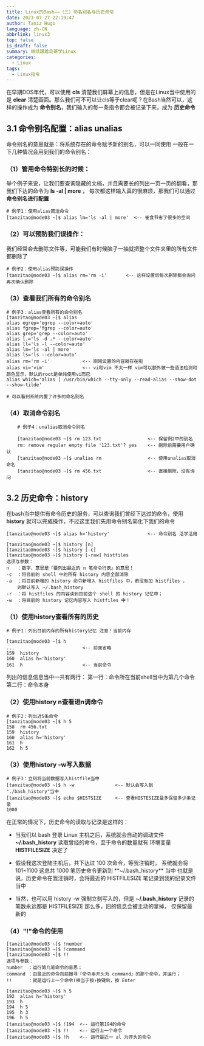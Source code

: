 ```yaml
---
title: Linux的Bash——（三）命名别名与历史命令
date: 2023-07-27 22:19:47
author: Taniz Hugo
language: zh-CN
abbrlink: linux3
top: false
is_draft: false
summary: 继续跟着鸟哥学Linux
categories: 
  - Linux
tags:
  - Linux指令
---
```




在早期DOS年代，可以使用 **cls** 清楚我们屏幕上的信息，但是在Linux当中使用的是 **clear** 清楚画面。那么我们可不可以让cls等于clear呢？在Bash当然可以，这样的操作成为 **命令别名**，我们输入的每一条指令都会被记录下来，成为 **历史命令** 

## 3.1 命令别名配置：alias unalias

命令别名的意思就是：将系统存在的命令赋予新的别名，可以一同使用
一般在一下几种情况会用到我们的命令别名：

### （1）管用命令特别长的时候：

举个例子来说，让我们要查询隐藏的文档，并且需要长的列出一页一页的翻看，那我们下达的命令为 **ls -al | more** ， 每次都这样输入真的很麻烦，那我们可以通过 **命令别名进行配置**

    # 例子1：使用alias简洁命令
    [tanzitao@node03 ~]$ alias lm='ls -al | more'  <-- 雀食节省了很多的空间


### （2）可以预防我们误操作：

我们经常会去删除文件等，可能我们有时候脑子一抽就把整个文件夹里的所有文件都删除了

    # 例子2：使用alias预防误操作
    [tanzitao@node03 ~]$ alias rm='rm -i'       <-- 这样设置后每次删除都会询问再次确认删除

### （3）查看我们所有的命令别名

    # 例子3：alias查看所有的命令别名
    [tanzitao@node03 ~]$ alias
    alias egrep='egrep --color=auto'
    alias fgrep='fgrep --color=auto'
    alias grep='grep --color=auto'
    alias l.='ls -d .* --color=auto'
    alias ll='ls -l --color=auto'
    alias lm='ls -al | more'
    alias ls='ls --color=auto'
    alias rm='rm -i'            <-- 刚刚设置的内容就存在啦
    alias vi='vim'              <-- vi和vim 不太一样 vim可以额外做一些语法检测和颜色显示，默认的root是单纯使用vi而已
    alias which='alias | /usr/bin/which --tty-only --read-alias --show-dot --show-tilde'
    
    # 可以看到系统内置了许多的命名别名

### （4）取消命令别名

        # 例子4：unalias取消命令别名
    
        [tanzitao@node03 ~]$ rm 123.txt                 <-- 保留例2中的别名
        rm: remove regular empty file '123.txt'? yes    <-- 删除前需要用户确认
        [tanzitao@node03 ~]$ unalias rm                 <-- 使用unalias取消命名
        [tanzitao@node03 ~]$ rm 456.txt                 <-- 直接删除，没有询问


## 3.2 历史命令：history

在bash当中提供有命令历史的服务，可以查询我们曾经下达过的命令，使用 **history** 就可以完成操作，不过这里我们先用命令别名简化下我们的命令

    [tanzitao@node03 ~]$ alias h='history'              <-- 命令别名 活学活用
    
    [tanzitao@node03 ~]$ history [n]
    [tanzitao@node03 ~]$ history [-c]
    [tanzitao@node03 ~]$ history [-raw] histfiles
    选项与参数：
    n   ：数字，意思是『要列出最近的 n 笔命令行表』的意思！
    -c  ：将目前的 shell 中的所有 history 内容全部消除
    -a  ：将目前新增的 history 命令新增入 histfiles 中，若没有加 histfiles ，
        则默认写入 ~/.bash_history
    -r  ：将 histfiles 的内容读到目前这个 shell 的 history 记忆中；
    -w  ：将目前的 history 记忆内容写入 histfiles 中！

### （1）使用history查看所有的历史

    # 例子1：列出目前内存的所有history记忆 注意！当前内存
    
    [tanzitao@node03 ~]$ h
    ...                         <-- 前面省略
    159  history
    160  alias h='history'
    161  h                      <-- 当前命令

列出的信息信息当中一共有两行：
第一行：命令所在当前shell当中为第几个命令
第二行：命令本身

### （2）使用history n查看进n调命令

    # 例子2：列出近5条命令
    [tanzitao@node03 ~]$ h 5
    158  rm 456.txt
    159  history
    160  alias h='history'
    161  h
    162  h 5

### （3）使用history -w写入数据

    # 例子3：立刻将当前数据写入histfile当中
    [tanzitao@node03 ~]$ h -w               <-- 默认会写入到 "./bash_history"当中
    [tanzitao@node03 ~]$ echo $HISTSIZE     <-- 查看HISTESIZE最多保留多少条记录
    1000


在正常的情况下，历史命令的读取与记录是这样的：


* 当我们以 bash 登录 Linux 主机之后，系统就会自动的调动文件 **~/.bash_history** 读取曾经的命令，至于命令的数量就有 环境变量 **HISTFILESIZE** 决定了

* 假设我这次登陆主机后，共下达过 100 次命令，等我注销时， 系统就会将 101~1100 这总共 1000 笔历史命令更新到 **~/.bash_history** 当中 也就是说，历史命令在我注销时，会将最近的 HISTFILESIZE 笔记录到我的纪录文件当中

* 当然，也可以用 history -w 强制立刻写入的，但是 **~/.bash_history** 记录的笔数永远都是 HISTFILESIZE 那么多，旧的信息会被主动的拿掉， 仅保留最新的


### （4）"!"命令的使用

    [tanzitao@node03 ~]$ !number
    [tanzitao@node03 ~]$ !command
    [tanzitao@node03 ~]$ !!
    选项与参数：
    number  ：运行第几笔命令的意思；
    command ：由最近的命令向前搜寻『命令串开头为 command』的那个命令，并运行；
    !!      ：就是运行上一个命令(相当于按↑按键后，按 Enter
    
    [tanzitao@node03 ~]$ h 5
    192  alias h='history'
    193  h
    194  h 5
    195  h 3
    196  h 5
    [tanzitao@node03 ~]$ !194  <-- 运行第194的命令
    [tanzitao@node03 ~]$ !!    <-- 运行上一个命令
    [tanzitao@node03 ~]$ !h    <-- 运行最近一 al 为开头的命令